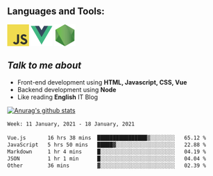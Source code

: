## **Languages and Tools:**      
<code><img height="50" src="https://raw.githubusercontent.com/github/explore/80688e429a7d4ef2fca1e82350fe8e3517d3494d/topics/javascript/javascript.png"></code>
<code><img height="50"  src="https://raw.githubusercontent.com/github/explore/80688e429a7d4ef2fca1e82350fe8e3517d3494d/topics/vue/vue.png"></code>
<code><img height="50"  src="https://raw.githubusercontent.com/github/explore/80688e429a7d4ef2fca1e82350fe8e3517d3494d/topics/nodejs/nodejs.png"></code>

## *Talk to me about*
- Front-end development using **HTML, Javascript, CSS, Vue**
- Backend development using **Node**
- Like reading **English** IT Blog    

[![Anurag's github stats](https://github-readme-stats.vercel.app/api?username=qdi5)](https://github.com/anuraghazra/github-readme-stats)    

<!--START_SECTION:waka-->
```text
Week: 11 January, 2021 - 18 January, 2021

Vue.js       16 hrs 38 mins  ████████████████▒░░░░░░░░   65.12 % 
JavaScript   5 hrs 50 mins   █████▓░░░░░░░░░░░░░░░░░░░   22.88 % 
Markdown     1 hr 4 mins     █░░░░░░░░░░░░░░░░░░░░░░░░   04.19 % 
JSON         1 hr 1 min      █░░░░░░░░░░░░░░░░░░░░░░░░   04.04 % 
Other        36 mins         ▓░░░░░░░░░░░░░░░░░░░░░░░░   02.39 % 
```
<!--END_SECTION:waka-->
